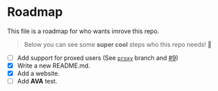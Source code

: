 # Roadmap

This file is a roadmap for who wants imrove this repo.

> Below you can see some **super cool** steps who this repo needs! :rabbit:

- [ ] Add support for proxed users (See [`proxy`](branch-proxy) branch and [#9](https://github.com/rawnly/splash-cli/issues/9))
- [x]  Write a new README.md.
- [x]  Add a website.
- [ ]  Add **AVA** test.

[branch-proxy]: https://github.com/rawnly/splash-cli/tree/proxy
